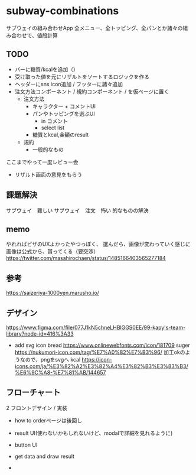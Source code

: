 # subway-combinations
サブウェイの組み合わせApp
全メニュー、全トッピング、全パンとか諸々の組み合わせで、値段計算

## TODO

- バーに糖質/kcalを追加（）
- 受け取った値を元にリザルトをソートするロジックを作る
- ヘッダーにsns icon追加 / フッターに諸々追加
- 注文方法コンポーネント / 規約コンポーネント / を仮ページに置く
  - 注文方法
    - キャラクター + コメントUI
    - パンやトッピングを選ぶUI
      - in コメント
      - select list
    - 糖質とkcal,金額のresult
  - 規約
    - 一般的なもの

ここまでやって一度レビュー会
- リザルト画面の意見をもらう

## 課題解決
サブウェイ　難しい
サブウェイ　注文　怖い
的なものの解決

## memo
やれればピザのUXよかったやつっぽく、
選んだら、画像が変わっていく感じに画像は公式から、貰ってくる（要交渉）
https://twitter.com/masahirochaen/status/1485166403565277184

## 参考
https://saizeriya-1000yen.marusho.io/

## デザイン
https://www.figma.com/file/077J1kN5chneLHBlGGS0EE/99-kapy's-team-library?node-id=416%3A33

- add svg icon
  bread https://www.onlinewebfonts.com/icon/181709
  suger https://nukumori-icon.com/tag/%E7%A0%82%E7%B3%96/
    加工okのようなので、pngをsvgへ
  kcal https://icon-icons.com/ja/%E3%82%A2%E3%82%A4%E3%82%B3%E3%83%B3/%E6%9C%A8-%E7%81%AB/144657

## フローチャート

2 フロントデザイン / 実装
- how to orderページは後回し

- result UI(使わないかもしれないけど、modalで詳細を見れるように)
- button UI
- get data and draw result
-
